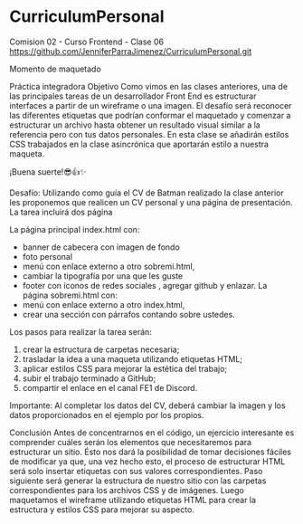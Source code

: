 # CurriculumPersonal
Comision 02 - Curso Frontend - Clase 06 
https://github.com/JenniferParraJimenez/CurriculumPersonal.git


Momento de maquetado

Práctica integradora
Objetivo
Como vimos en las clases anteriores, una de las principales tareas de un desarrollador
Front End es estructurar interfaces a partir de un wireframe o una imagen.
El desafío será reconocer las diferentes etiquetas que podrían conformar el maquetado y
comenzar a estructurar un archivo hasta obtener un resultado visual similar a la
referencia pero con tus datos personales.
En esta clase se añadirán estilos CSS trabajados en la clase asincrónica que aportarán
estilo a nuestra maqueta.

¡Buena suerte!😎👍✨

Desafío:
Utilizando como guía el CV de Batman realizado la clase anterior les proponemos que
realicen un CV personal y una página de presentación.
La tarea incluirá dos página



La página principal index.html con:
- banner de cabecera con imagen de fondo
- foto personal
- menú con enlace externo a otro sobremi.html,
- cambiar la tipografía por una que les guste
- footer con íconos de redes sociales , agregar github y enlazar.
La página sobremi.html con:
- menú con enlace externo a otro index.html,
- crear una sección con párrafos contando sobre ustedes.

Los pasos para realizar la tarea serán:
1. crear la estructura de carpetas necesaria;
2. trasladar la idea a una maqueta utilizando etiquetas HTML;
3. aplicar estilos CSS para mejorar la estética del trabajo;
4. subir el trabajo terminado a GitHub;
5. compartir el enlace en el canal FE1 de Discord.

Importante: Al completar los datos del CV, deberá cambiar la imagen y los datos
proporcionados en el ejemplo por los propios.



Conclusión
Antes de concentrarnos en el código, un ejercicio interesante es comprender cuáles
serán los elementos que necesitaremos para estructurar un sitio. Ésto nos dará la
posibilidad de tomar decisiones fáciles de modificar ya que, una vez hecho esto, el
proceso de estructurar HTML será solo insertar etiquetas con sus valores
correspondientes.
Paso siguiente será generar la estructura de nuestro sitio con las carpetas
correspondientes para los archivos CSS y de imágenes.
Luego maquetamos el wireframe utilizando etiquetas HTML para crear la estructura y
estilos CSS para mejorar su aspecto.